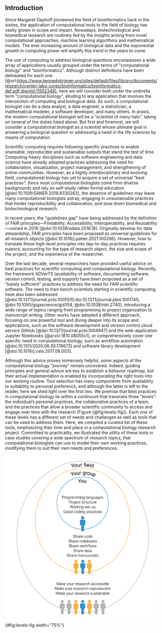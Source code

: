 ## Introduction

Since Margaret Dayhoff pioneered the field of bioinformatics back in the sixties, the application of computational tools to the field of biology has vastly grown in scope and impact. Nowadays, biotechnological and biomedical research are routinely fed by the insights arising from novel computational approaches, machine learning algorithms and mathematical models. The ever increasing amount of biological data and the exponential growth in computing power will amplify this trend in the years to come.

The use of computing to address biological questions encompasses a wide array of applications usually grouped under the terms of "computational biology" and "bioinformatics". Although distinct definitions have been delineated for each one [@url:https://www.kennedykrieger.org/sites/default/files/library/documents/research/center-labs-cores/bioinformatics/bioinformatics-def.pdf;@pmid:11552348], here we will consider both under the umbrella term “computational biology”, alluding to any application that involves the intersection of computing and biological data. As such, a computational biologist can be a data analyst, a data engineer, a statistician, a mathematical modeler, a software developer, and many others. In praxis, the modern computational biologist will be a “scientist of many hats”, taking on several of the duties listed above. But first and foremost, we will consider a computational biologist as a scientist whose ultimate goal is answering a biological question or addressing a need in the life sciences by means of computation.

Scientific computing requires following specific practices to enable shareable, reproducible and sustainable outputs that stand the test of time. Computing-heavy disciplines such as software engineering and data science have already adopted practices addressing the need for collaboration, visualization, project management, and strengthening of online communities. However, as a highly interdisciplinary and evolving field, computational biology has yet to acquire a set of universal "best practices". Since most computational biologists come from diverse backgrounds and rely on self-study rather formal education [@doi:10.1109/SANER.2018.8330263], the absence of guidelines may leave many computational biologists astray, engaging in unsustainable practices that hinder reproducibility and collaboration, and slow down biomedical and biotechnological research.

In recent years, the "guidelines gap" have being addressed by the definition of FAIR principles—Findability, Accessibility, Interoperability, and Reusability—coined in 2016 [@doi:10.1038/sdata.2016.18]. Originally develop for data stewardship, FAIR principles have been proposed as universal guidelines for all research objects [@doi:10.1016/j.patter.2021.100206]. However, how to translate these high-level principles into day-to-day practices requires nuance, accounting for the type of research object, the size and scope of the project, and the experience of the researcher. 

Over the last decade, several researchers have provided useful advice on best practices for scientific computing and computational biology. Recently, the framework ADVerTS (availability of software, documenting software, version control, testing, and support) have been proposed as a set of "barely sufficient" practices to address the need for FAIR scientific software. The need to train bench scientists starting in scientific computing have also been addressed [@doi:10.1371/journal.pcbi.1005510;doi:10.1371/journal.pbio.1001745; @doi:10.1093/gigascience/giz054, @doi:10.1038/nbt.2740], introducing a wide range of topics ranging from programming to project organization to manuscript writing. Other works have adopted a different approach, focusing on one powerful tool and diving deeper into its scope and applications, such as the software development and version control cloud service GitHub [@doi:10.1371/journal.pcbi.1004947] and the web-application Jupyter Notebooks [@arxiv:1810.08055v1], or comprehensively cover one specific need in computational biology, such as workflow automation [@doi:10.1101/2020.06.30.178673] and software library development [@doi:10.1016/j.cels.2017.08.003].

Although this advice proves immensely helpful, some aspects of the computational biology "journey" remain uncovered. Indeed, guiding principles and general advice are key to establish a behavior roadmap, but their actual implementation is enabled by incorporating the right tools into our working routine. Tool selection has many components from availability to suitability to personal preference, and although the latter is left to the reader, here we shed light over the first two. We premise that best practices in computational biology lie within a continuum that traverses three "levels": the individual’s personal practices, the collaborative practices of a team, and the practices that allow a broader scientific community to access and engage over time with the research (Figure {@fig:levels-fig}). Each one of these levels has a different set of needs and challenges as well as tools that can be used to address them. Here, we compiled a curated list of these tools, emphasizing their time and place in a computational biology research project. Committed to practicality, we illustrated the utility of these tools in case studies covering a wide spectrum of research topics, that computational biologists can use to model their own working practices, modifying them to suit their own needs and preferences.

![The three "levels" of computational biology include your personal research, your group and collaborators, and your scientific field.](images/Figure1.png){#fig:levels-fig width="75%"}
